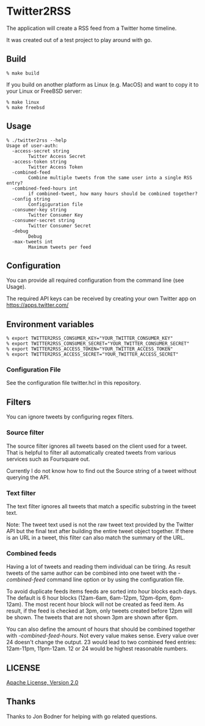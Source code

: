 # Twitter2RSS
The application will create a RSS feed from a Twitter home timeline.

It was created out of a test project to play around with go.

## Build
```
% make build
```

If you build on another platform as Linux (e.g. MacOS) and want to copy it
to your Linux or FreeBSD server:
```
% make linux
% make freebsd
```

## Usage
```
% ./twitter2rss --help
Usage of user-auth:
  -access-secret string
        Twitter Access Secret
  -access-token string
        Twitter Access Token
  -combined-feed
        Combine multiple tweets from the same user into a single RSS entry?
  -combined-feed-hours int
        if combined-tweet, how many hours should be combined together?
  -config string
        Configiguration file
  -consumer-key string
        Twitter Consumer Key
  -consumer-secret string
        Twitter Consumer Secret
  -debug
        Debug
  -max-tweets int
        Maximum tweets per feed
```

## Configuration
You can provide all required configuration from the command line (see Usage).

The required API keys can be received by creating your own Twitter app on https://apps.twitter.com/


## Environment variables
```
% export TWITTER2RSS_CONSUMER_KEY="YOUR_TWITTER_CONSUMER_KEY"
% export TWITTER2RSS_CONSUMER_SECRET="YOUR_TWITTER_CONSUMER_SECRET"
% export TWITTER2RSS_ACCESS_TOKEN="YOUR_TWITTER_ACCESS_TOKEN"
% export TWITTER2RSS_ACCESS_SECRET="YOUR_TWITTER_ACCESS_SECRET"
```

### Configuration File

See the configuration file twitter.hcl in this repository.

## Filters
You can ignore tweets by configuring regex filters.

### Source filter
The source filter ignores all tweets based on the client used for a tweet. That is helpful to filter all automatically created tweets from various services such as Foursquare out.

Currently I do not know how to find out the Source string of a tweet without querying the API.

### Text filter
The text filter ignores all tweets that match a specific substring in the tweet text.

Note: The tweet text used is not the raw tweet text provided by the Twitter API but the final text after building the entire tweet object together. If there is an URL in a tweet, this filter can also match the summary of the URL.

### Combined feeds
Having a lot of tweets and reading them individual can be tiring. As result tweets of the same author can be combined into one tweet with the _-combined-feed_ command line option or by using the configuration file.

To avoid duplicate feeds items feeds are sorted into hour blocks each days. The default is 6 hour blocks (12am-6am, 6am-12pm, 12pm-6pm, 6pm-12am). The most recent hour block will not be created as feed item. As result, if the feed is checked at 3pm, only tweets created before 12pm will be shown. The tweets that are not shown 3pm are shown after 6pm.

You can also define the amount of hours that should be combined together with _-combined-feed-hours_. Not every value makes sense. Every value over 24 doesn't change the output. 23 would lead to two combined feed entries: 12am-11pm, 11pm-12am. 12 or 24 would be highest reasonable numbers.

## LICENSE
[Apache License, Version 2.0](http://www.apache.org/licenses/LICENSE-2.0)

## Thanks
Thanks to Jon Bodner for helping with go related questions.
